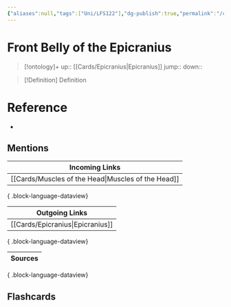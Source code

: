 ```yaml
---
{"aliases":null,"tags":["Uni/LFS122"],"dg-publish":true,"permalink":"/cards/front-belly-of-the-epicranius/","dgPassFrontmatter":true}
---
```


# Front Belly of the Epicranius

> [!ontology]+
> up:: [[Cards/Epicranius\|Epicranius]]
> jump:: 
> down:: 

> [!Definition] Definition

# Reference

- 

## Mentions

| Incoming Links                                        |
| ----------------------------------------------------- |
| [[Cards/Muscles of the Head\|Muscles of the Head]] |

{ .block-language-dataview}

| Outgoing Links                      |
| ----------------------------------- |
| [[Cards/Epicranius\|Epicranius]] |

{ .block-language-dataview}

| Sources |
| ------- |

{ .block-language-dataview}

## Flashcards
